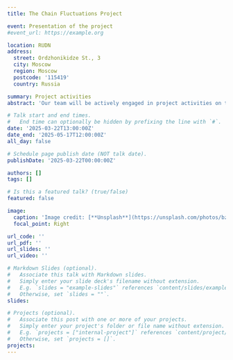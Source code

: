 ```yaml
---
title: The Chain Fluctuations Project

event: Presentation of the project
#event_url: https://example.org

location: RUDN
address:
  street: Ordzhonikidze St., 3
  city: Moscow
  region: Moscow
  postcode: '115419'
  country: Russia

summary: Project activities
abstract: 'Our team will be actively engaged in project activities on the topic of "Chain fluctuations" over the next six months. <br>We have to go through the following stages of project protection: <br> 1. The model. A presentation on a scientific problem. Theoretical description of the problem. <br> 2. Description of the model. Algorithms. Presentation on algorithms for solving the problem. <br> 3. Software packages. Description of the software implementation of the project. 4. Project protection. Collective discussion of the project result, self-assessment of activities.'

# Talk start and end times.
#   End time can optionally be hidden by prefixing the line with `#`.
date: '2025-03-22T13:00:00Z'
date_end: '2025-05-17T12:00:00Z'
all_day: false

# Schedule page publish date (NOT talk date).
publishDate: '2025-03-22T00:00:00Z'

authors: []
tags: []

# Is this a featured talk? (true/false)
featured: false

image:
  caption: 'Image credit: [**Unsplash**](https://unsplash.com/photos/bzdhc5b3Bxs)'
  focal_point: Right

url_code: ''
url_pdf: ''
url_slides: ''
url_video: ''

# Markdown Slides (optional).
#   Associate this talk with Markdown slides.
#   Simply enter your slide deck's filename without extension.
#   E.g. `slides = "example-slides"` references `content/slides/example-slides.md`.
#   Otherwise, set `slides = ""`.
slides:

# Projects (optional).
#   Associate this post with one or more of your projects.
#   Simply enter your project's folder or file name without extension.
#   E.g. `projects = ["internal-project"]` references `content/project/deep-learning/index.md`.
#   Otherwise, set `projects = []`.
projects:
---
```


